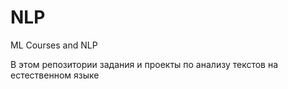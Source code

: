 # NLP
ML Courses and NLP

В этом репозитории задания и проекты по анализу текстов на естественном языке
